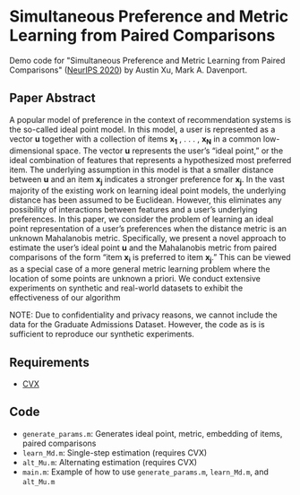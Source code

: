 # Simultaneous Preference and Metric Learning from Paired Comparisons
Demo code for "Simultaneous Preference and Metric Learning from Paired Comparisons" ([NeurIPS 2020](https://arxiv.org/abs/2009.02302)) by Austin Xu, Mark A. Davenport.

## Paper Abstract
A popular model of preference in the context of recommendation systems is the so-called ideal point model. In this model, a user is represented as a vector **u** together with a collection of items **x<sub>1</sub>** , . . . , **x<sub>N</sub>** in a common low-dimensional space. The vector **u** represents the user’s “ideal point,” or the ideal combination of features that represents a hypothesized most preferred item. The underlying assumption in this model is that a smaller distance between **u** and an item **x<sub>j</sub>** indicates a stronger preference for **x<sub>j</sub>**. In the vast majority of the existing work on learning ideal point models, the underlying distance has been assumed to be Euclidean. However, this eliminates any possibility of interactions between features and a user’s underlying preferences. In this paper, we consider the problem of learning an ideal point representation of a user’s preferences when the distance metric is an unknown Mahalanobis metric. Specifically, we present a novel approach to estimate the user’s ideal point **u** and the Mahalanobis metric from paired comparisons of the form “item **x<sub>i</sub>** is preferred to item **x<sub>j</sub>**.” This can be viewed as a special case of a more general metric learning problem where the location of some points are unknown a priori. We conduct extensive experiments on synthetic and real-world datasets to exhibit the effectiveness of our algorithm

NOTE: Due to confidentiality and privacy reasons, we cannot include the data for the Graduate Admissions Dataset. However, the code as is is sufficient to reproduce our synthetic experiments.

## Requirements
* [CVX](http://cvxr.com/cvx/download/)

## Code
* `generate_params.m`: Generates ideal point, metric, embedding of items, paired comparisons
* `learn_Md.m`: Single-step estimation (requires CVX)
* `alt_Mu.m`: Alternating estimation (requires CVX)
* `main.m`: Example of how to use `generate_params.m`, `learn_Md.m`, and `alt_Mu.m`
